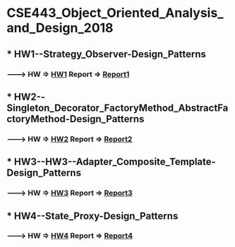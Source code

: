 # CSE443_Object_Oriented_Analysis_and_Design_2018
## * HW1--Strategy_Observer-Design_Patterns 
### ---> HW => [HW1](../master/HW1--Strategy_Observer-Design_Patterns/hw1.pdf)   Report => [Report1](../master/HW1--Strategy_Observer-Design_Patterns/Rapor.pdf)
## * HW2--Singleton_Decorator_FactoryMethod_AbstractFactoryMethod-Design_Patterns
### ---> HW => [HW2](../master/HW2--Singleton_Decorator_FactoryMethod_AbstractFactoryMethod-Design_Patterns/hw2.pdf)  Report => [Report2](../master/HW2--Singleton_Decorator_FactoryMethod_AbstractFactoryMethod-Design_Patterns/Rapor.pdf)
## * HW3--HW3--Adapter_Composite_Template-Design_Patterns 
### ---> HW => [HW3](../master/HW3--Adapter_Composite_Template-Design_Patterns/hw3.pdf)   Report => [Report3](../master/HW3--Adapter_Composite_Template-Design_Patterns/Rapor.pdf)
## * HW4--State_Proxy-Design_Patterns
### ---> HW => [HW4](../master/HW4--State_Proxy-Design_Patterns/hw4.pdf)   Report => [Report4](../master/HW4--State_Proxy-Design_Patterns/Rapor.pdf)
